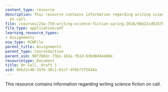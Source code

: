 ```yaml
---
content_type: resource
description: This resource contains information regarding writing science fiction
  on call.
file: /courses/21w-759-writing-science-fiction-spring-2016/9bb22cd6157b36c181cfdf6b7375818a_MIT21W_759S16_OnCall1.pdf
file_type: application/pdf
learning_resource_types:
- Assignments
ocw_type: OCWFile
parent_title: Assignments
parent_type: CourseSection
parent_uid: 98f7883c-73b1-181e-f61d-63bd8d4e480e
resourcetype: Document
title: On Call, Draft 1
uid: 9bb22cd6-157b-36c1-81cf-df6b7375818a
---
```

This resource contains information regarding writing science fiction on call.

